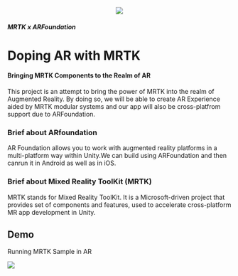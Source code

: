 <p align="center">
    <a href="https://www.linkedin.com/in/jatin-pawar/" alt="Developer">
        <img src="https://img.shields.io/badge/made%20by-Jking-orange" /></a>  
</p>

##### MRTK x ARFoundation
# Doping AR with MRTK
#### Bringing MRTK Components to the Realm of AR

This project is an attempt to bring the power of MRTK into the realm of Augmented Reality. By doing so, we will be able to create AR Experience aided by MRTK modular systems and our app will also be cross-platfrom support due to ARFoundation.



### Brief about ARfoundation
AR Foundation allows you to work with augmented reality platforms in a multi-platform way within Unity.We can build using ARFoundation and then canrun it in Android as well as in iOS.

### Brief about Mixed Reality ToolKit (MRTK)
MRTK stands for Mixed Reality ToolKit. It is a Microsoft-driven project that provides set of components and features, used to accelerate cross-platform MR app development in Unity.

## Demo

Running MRTK Sample in AR


![](final_1.gif)


